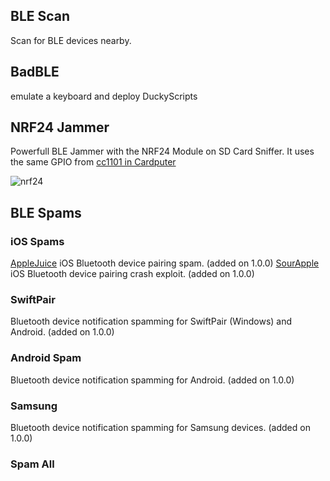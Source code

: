 ## BLE Scan
Scan for BLE devices nearby.

## BadBLE
emulate a keyboard and deploy DuckyScripts 

## NRF24 Jammer
Powerfull BLE Jammer with the NRF24 Module on SD Card Sniffer.
It uses the same GPIO from [cc1101 in Cardputer](https://github.com/pr3y/Bruce/wiki/CC1101#cardputer)

![nrf24](https://github.com/user-attachments/assets/afe10f16-b040-441e-90d6-131e18c67642)


## BLE Spams
### iOS Spams
[AppleJuice](https://github.com/ECTO-1A/AppleJuice) iOS Bluetooth device pairing spam. (added on 1.0.0)
[SourApple](https://github.com/RapierXbox/ESP32-Sour-Apple) iOS Bluetooth device pairing crash exploit. (added on 1.0.0)

### SwiftPair
Bluetooth device notification spamming for SwiftPair (Windows) and Android. (added on 1.0.0)

### Android Spam
Bluetooth device notification spamming for Android. (added on 1.0.0)

### Samsung
Bluetooth device notification spamming for Samsung devices. (added on 1.0.0)

### Spam All
